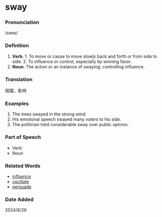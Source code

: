 # sway
### Pronunciation
/sweɪ/
### Definition
1. **Verb**: 1. To move or cause to move slowly back and forth or from side to side. 2. To influence or control, especially by winning favor.
2. **Noun**: The action or an instance of swaying; controlling influence.
### Translation
摇摆，影响
### Examples
1. The trees swayed in the strong wind.
2. His emotional speech swayed many voters to his side.
3. The politician held considerable sway over public opinion.
### Part of Speech
- Verb
- Noun
### Related Words
- [influence](influence.md)
- [oscillate](oscillate.md)
- [persuade](persuade.md)
### Date Added
2024/8/26